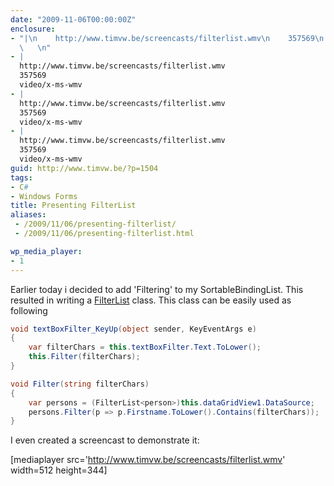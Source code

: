 ```yaml
---
date: "2009-11-06T00:00:00Z"
enclosure:
- "|\n    http://www.timvw.be/screencasts/filterlist.wmv\n    357569\n    video/x-ms-wmv\n
  \   \n"
- |
  http://www.timvw.be/screencasts/filterlist.wmv
  357569
  video/x-ms-wmv
- |
  http://www.timvw.be/screencasts/filterlist.wmv
  357569
  video/x-ms-wmv
- |
  http://www.timvw.be/screencasts/filterlist.wmv
  357569
  video/x-ms-wmv
guid: http://www.timvw.be/?p=1504
tags:
- C#
- Windows Forms
title: Presenting FilterList
aliases:
 - /2009/11/06/presenting-filterlist/
 - /2009/11/06/presenting-filterlist.html

wp_media_player:
- 1
---
```

Earlier today i decided to add 'Filtering' to my SortableBindingList. This resulted in writing a [FilterList](http://www.timvw.be/wp-content/code/csharp/FilterList.txt) class. This class can be easily used as following

```csharp
void textBoxFilter_KeyUp(object sender, KeyEventArgs e)
{
	var filterChars = this.textBoxFilter.Text.ToLower();
	this.Filter(filterChars);
}

void Filter(string filterChars)
{
	var persons = (FilterList<person>)this.dataGridView1.DataSource;
	persons.Filter(p => p.Firstname.ToLower().Contains(filterChars));
}
```

I even created a screencast to demonstrate it:

[mediaplayer src='http://www.timvw.be/screencasts/filterlist.wmv' width=512 height=344]
